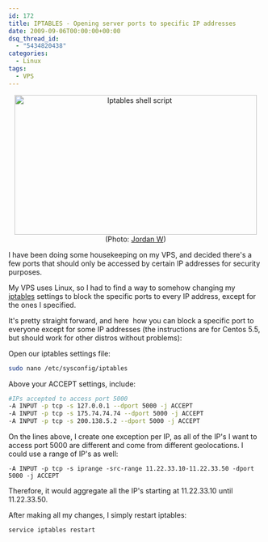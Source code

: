 ```yaml
---
id: 172
title: IPTABLES - Opening server ports to specific IP addresses
date: 2009-09-06T00:00:00+00:00
dsq_thread_id:
  - "5434820438"
categories:
  - Linux
tags:
  - VPS
---
```


  
</div>



<p style="text-align: center;">
  <img src="http://files.placona.co.uk/iptables/iptables.jpg" alt="Iptables shell script" width="480" height="276" /><br /> (Photo: <a title="Photo by Jordan W" href="http://www.flickr.com/photos/welshboy/100250487/" target="_blank" rel="nofollow">Jordan W</a>)
</p>

I have been doing some housekeeping on my VPS, and decided there's a few ports that should only be accessed by certain IP addresses for security purposes.
  
My VPS uses Linux, so I had to find a way to somehow changing my [iptables](http://en.wikipedia.org/wiki/Iptables "iptables - Wikipedia") settings to block the specific ports to every IP address, except for the ones I specified.
  
It's pretty straight forward, and here  how you can block a specific port to everyone except for some IP addresses (the instructions are for Centos 5.5, but should work for other distros without problems):
  
Open our iptables settings file:

```bash
sudo nano /etc/sysconfig/iptables
```

Above your ACCEPT settings, include:

```bash
#IPs accepted to access port 5000
-A INPUT -p tcp -s 127.0.0.1 --dport 5000 -j ACCEPT
-A INPUT -p tcp -s 175.74.74.74 --dport 5000 -j ACCEPT
-A INPUT -p tcp -s 200.138.5.2 --dport 5000 -j ACCEPT
```

On the lines above, I create one exception per IP, as all of the IP's I want to access port 5000 are different and come from different geolocations. I could use a range of IP's as well:

```
-A INPUT -p tcp -s iprange -src-range 11.22.33.10-11.22.33.50 -dport 5000 -j ACCEPT 
```

Therefore, it would aggregate all the IP's starting at 11.22.33.10 until 11.22.33.50.
  
After making all my changes, I simply restart iptables:

```bash
service iptables restart
```
